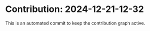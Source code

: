 # Contribution: 2024-12-21-12-32
This is an automated commit to keep the contribution graph active.
